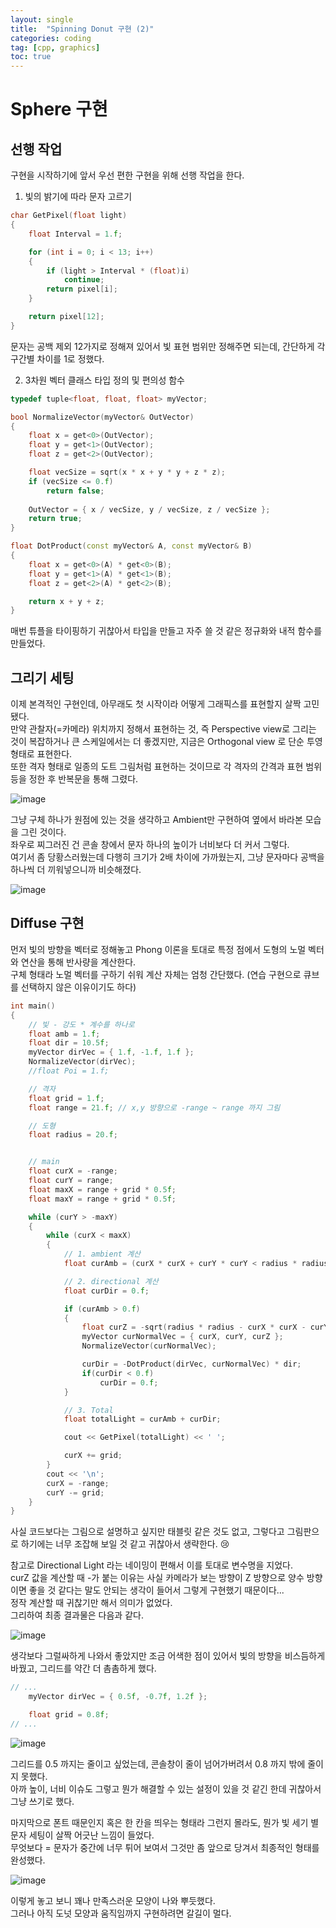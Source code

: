 ```yaml
---
layout: single
title:  "Spinning Donut 구현 (2)"
categories: coding
tag: [cpp, graphics]
toc: true
---
```


# Sphere 구현

## 선행 작업
구현을 시작하기에 앞서 우선 편한 구현을 위해 선행 작업을 한다.  

1. 빛의 밝기에 따라 문자 고르기  
  
```cpp
char GetPixel(float light)
{
    float Interval = 1.f;

    for (int i = 0; i < 13; i++)
    {
        if (light > Interval * (float)i)
            continue;
        return pixel[i];
    }

    return pixel[12];
}
```
문자는 공백 제외 12가지로 정해져 있어서 빛 표현 범위만 정해주면 되는데, 간단하게 각 구간별 차이를 1로 정했다.  

2. 3차원 벡터 클래스 타입 정의 및 편의성 함수  
  
```cpp
typedef tuple<float, float, float> myVector;

bool NormalizeVector(myVector& OutVector)
{
    float x = get<0>(OutVector);
    float y = get<1>(OutVector);
    float z = get<2>(OutVector);

    float vecSize = sqrt(x * x + y * y + z * z);
    if (vecSize <= 0.f)
        return false;
    
    OutVector = { x / vecSize, y / vecSize, z / vecSize };
    return true;
}

float DotProduct(const myVector& A, const myVector& B)
{
    float x = get<0>(A) * get<0>(B);
    float y = get<1>(A) * get<1>(B);
    float z = get<2>(A) * get<2>(B);

    return x + y + z;
}
```
매번 튜플을 타이핑하기 귀찮아서 타입을 만들고 자주 쓸 것 같은 정규화와 내적 함수를 만들었다.  

## 그리기 세팅

이제 본격적인 구현인데, 아무래도 첫 시작이라 어떻게 그래픽스를 표현할지 살짝 고민됐다.  
만약 관찰자(=카메라) 위치까지 정해서 표현하는 것, 즉 Perspective view로 그리는 것이 복잡하거나 큰 스케일에서는 더 좋겠지만, 지금은 Orthogonal view 로 단순 투영 형태로 표현한다.  
또한 격자 형태로 일종의 도트 그림처럼 표현하는 것이므로 각 격자의 간격과 표현 범위 등을 정한 후 반복문을 통해 그렸다.  

![image](https://jm911.github.io/assets/images/230507/1.png)  

그냥 구체 하나가 원점에 있는 것을 생각하고 Ambient만 구현하여 옆에서 바라본 모습을 그린 것이다.  
좌우로 찌그러진 건 콘솔 창에서 문자 하나의 높이가 너비보다 더 커서 그렇다.  
여기서 좀 당황스러웠는데 다행히 크기가 2배 차이에 가까웠는지, 그냥 문자마다 공백을 하나씩 더 끼워넣으니까 비슷해졌다.

![image](https://jm911.github.io/assets/images/230507/2.png)  


## Diffuse 구현

먼저 빛의 방향을 벡터로 정해놓고 Phong 이론을 토대로 특정 점에서 도형의 노멀 벡터와 연산을 통해 반사량을 계산한다.  
구체 형태라 노멀 벡터를 구하기 쉬워 계산 자체는 엄청 간단했다. (연습 구현으로 큐브를 선택하지 않은 이유이기도 하다)  

```cpp
int main()
{
    // 빛 - 강도 * 계수를 하나로
    float amb = 1.f;
    float dir = 10.5f;
    myVector dirVec = { 1.f, -1.f, 1.f };
    NormalizeVector(dirVec);
    //float Poi = 1.f;

    // 격자
    float grid = 1.f;
    float range = 21.f; // x,y 방향으로 -range ~ range 까지 그림

    // 도형
    float radius = 20.f;


    // main
    float curX = -range;
    float curY = range;
    float maxX = range + grid * 0.5f;
    float maxY = range + grid * 0.5f;

    while (curY > -maxY)
    {
        while (curX < maxX)
        {
            // 1. ambient 계산
            float curAmb = (curX * curX + curY * curY < radius * radius) ? amb : 0.f;

            // 2. directional 계산
            float curDir = 0.f;

            if (curAmb > 0.f)
            {
                float curZ = -sqrt(radius * radius - curX * curX - curY * curY);
                myVector curNormalVec = { curX, curY, curZ };
                NormalizeVector(curNormalVec);

                curDir = -DotProduct(dirVec, curNormalVec) * dir;
                if(curDir < 0.f)
                    curDir = 0.f;
            }

            // 3. Total
            float totalLight = curAmb + curDir;

            cout << GetPixel(totalLight) << ' ';

            curX += grid;
        }
        cout << '\n';
        curX = -range;
        curY -= grid;
    }
}
```
사실 코드보다는 그림으로 설명하고 싶지만 태블릿 같은 것도 없고, 그렇다고 그림판으로 하기에는 너무 조잡해 보일 것 같고 귀찮아서 생략한다. :cry:  
  
참고로 Directional Light 라는 네이밍이 편해서 이를 토대로 변수명을 지었다.  
curZ 값을 계산할 때 -가 붙는 이유는 사실 카메라가 보는 방향이 Z 방향으로 양수 방향이면 좋을 것 같다는 말도 안되는 생각이 들어서 그렇게 구현했기 때문이다...  
정작 계산할 때 귀찮기만 해서 의미가 없었다.  
그리하여 최종 결과물은 다음과 같다.

![image](https://jm911.github.io/assets/images/230507/3.png)  

생각보다 그럴싸하게 나와서 좋았지만 조금 어색한 점이 있어서 빛의 방향을 비스듬하게 바꿨고, 그리드를 약간 더 촘촘하게 했다.  

```cpp
// ...
    myVector dirVec = { 0.5f, -0.7f, 1.2f };

    float grid = 0.8f;
// ...
```

![image](https://jm911.github.io/assets/images/230507/4.png)  

그리드를 0.5 까지는 줄이고 싶었는데, 콘솔창이 줄이 넘어가버려서 0.8 까지 밖에 줄이지 못했다.  
아까 높이, 너비 이슈도 그렇고 뭔가 해결할 수 있는 설정이 있을 것 같긴 한데 귀찮아서 그냥 쓰기로 했다.  
  
마지막으로 폰트 때문인지 혹은 한 칸을 띄우는 형태라 그런지 몰라도, 뭔가 빛 세기 별 문자 세팅이 살짝 어긋난 느낌이 들었다.  
무엇보다 = 문자가 중간에 너무 튀어 보여서 그것만 좀 앞으로 당겨서 최종적인 형태를 완성했다. 

![image](https://jm911.github.io/assets/images/230507/5.png)  

이렇게 놓고 보니 꽤나 만족스러운 모양이 나와 뿌듯했다.  
그러나 아직 도넛 모양과 움직임까지 구현하려면 갈길이 멀다.  



